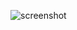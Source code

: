 ![screenshot](https://user-images.githubusercontent.com/92860669/189922780-dadd7e24-dced-4d77-b60f-a13a07d4e837.png)
